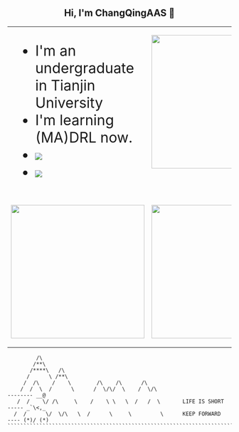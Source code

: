 <h2 align="center"> Hi, I'm ChangQingAAS 👋 </h2>


<table>
    <tr>
        <td valign="center" width="50%">
            <ul style="font-size:32px">
                <li>I'm an undergraduate in Tianjin University</li>
                <li>I'm learning (MA)DRL now.</li>
                <li> <img src="https://img.shields.io/badge/target-MARL-blue">
                <li> <img src="https://img.shields.io/badge/target-AGI-blue">
            </ul>
        </td>
        <td valign="top" width="50%">
            <p>
                <img src="https://github-readme-stats.vercel.app/api/top-langs/?username=ChangQingAAS&langs_count=10&exclude_repo=ChangQingAAS.github.io,Dive-into-DL-PyTorch,learning_pytorch_notes&layout=compact&theme=nightowl&cache_seconds=1800" height='300' >
            </p>
        </td>
    </tr>
    <tr>
        <td width="50%">
            <p>
                <img src="https://github-readme-stats.vercel.app/api?username=ChangQingAAS&theme=nightowl&hide_border=true&show_icons=true&disable_animations=true&count_private=true&cache_seconds=1800"
                    height='300'  >
            </p>
        </td>
        <td width="50%">
            <p>
                <img src="https://github-readme-stats.vercel.app/api/wakatime?username=ChangQingAAS&theme=nightowl&layout=compact"
                    height = "300" width="100%" >
            </p>
        </td>
    </tr>
</table>

             /\
            /**\
           /****\   /\
          /      \ /**\
         /  /\    /    \        /\    /\      /\
        /  /  \  /      \      /  \/\/  \    /  \/\                           -------- __@
       /  /    \/ /\     \    /    \ \   \  /   /  \       LIFE IS SHORT      ----- _`\<,_
      /  /      \/  \/\   \  /      \     \         \      KEEP FORWARD         ---- (*)/ (*)
    ````````````````````````````````````````````````````````````````````````````````````````````
